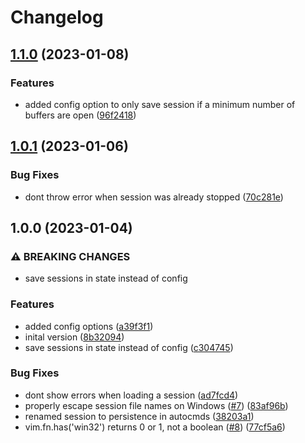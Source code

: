 # Changelog

## [1.1.0](https://github.com/folke/persistence.nvim/compare/v1.0.1...v1.1.0) (2023-01-08)

### Features

* added config option to only save session if a minimum number of buffers are open ([96f2418](https://github.com/folke/persistence.nvim/commit/96f2418a8cc774af3eb3d06e0f2e75ca8af6f94e))

## [1.0.1](https://github.com/folke/persistence.nvim/compare/v1.0.0...v1.0.1) (2023-01-06)


### Bug Fixes

* dont throw error when session was already stopped ([70c281e](https://github.com/folke/persistence.nvim/commit/70c281e54e34630d8bef9b1cf9f7a0ac3edd6a1c))

## 1.0.0 (2023-01-04)


### ⚠ BREAKING CHANGES

* save sessions in state instead of config

### Features

* added config options ([a39f3f1](https://github.com/folke/persistence.nvim/commit/a39f3f10c836709f9b6e009b20a1f028851c50e0))
* inital version ([8b32094](https://github.com/folke/persistence.nvim/commit/8b32094309ee986066c219d2b4d88a4045fbcb8c))
* save sessions in state instead of config ([c304745](https://github.com/folke/persistence.nvim/commit/c30474509666187181add6122e775f9978478c81))


### Bug Fixes

* dont show errors when loading a session ([ad7fcd4](https://github.com/folke/persistence.nvim/commit/ad7fcd4fed0cecb9ae3c6cbc4a61801ef4e2466d))
* properly escape session file names on Windows ([#7](https://github.com/folke/persistence.nvim/issues/7)) ([83af96b](https://github.com/folke/persistence.nvim/commit/83af96b1f205dddab066c96b029ceeee192b48d4))
* renamed session to persistence in autocmds ([38203a1](https://github.com/folke/persistence.nvim/commit/38203a17a97d49bfcc938f171ecfa44f52dda08e))
* vim.fn.has('win32') returns 0 or 1, not a boolean ([#8](https://github.com/folke/persistence.nvim/issues/8)) ([77cf5a6](https://github.com/folke/persistence.nvim/commit/77cf5a6ee162013b97237ff25450080401849f85))

